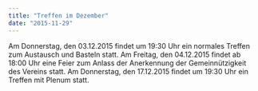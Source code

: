 ```yaml
---
title: "Treffen im Dezember"
date: "2015-11-29"
---
```


Am Donnerstag, den 03.12.2015 findet um 19:30 Uhr ein normales Treffen zum Austausch und Basteln statt. Am Freitag, den 04.12.2015 findet ab 18:00 Uhr eine Feier zum Anlass der Anerkennung der Gemeinnützigkeit des Vereins statt. Am Donnerstag, den 17.12.2015 findet um 19:30 Uhr ein Treffen mit Plenum statt.
